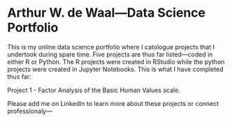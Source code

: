 # Arthur W. de Waal—Data Science Portfolio
This is my online data science portfolio where I catologue projects that I undertook during spare time. Five projects are thus far listed—coded in either R or Python. The R projects were created in RStudio while the python projects were created in Jupyter Notebooks. This is what I have completed thus far:

Project 1 - Factor Analysis of the Basic Human Values scale. 

Please add me on LinkedIn to learn more about these projects or connect professionaly—
